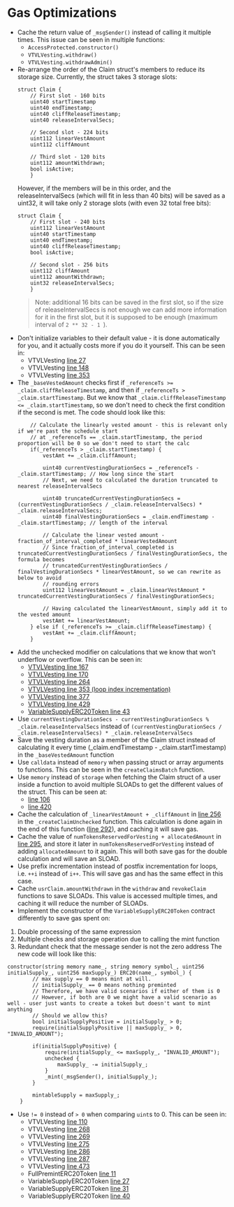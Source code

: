 # Gas Optimizations
* Cache the return value of `_msgSender()` instead of calling it multiple times. This issue can be seen in multiple functions:
  * `AccessProtected.constructor()`
  * `VTVLVesting.withdraw()`
  * `VTVLVesting.withdrawAdmin()`
* Re-arrange the order of the Claim struct's members to reduce its storage size. Currently, the struct takes 3 storage slots:
    ```sol
    struct Claim {
        // First slot - 160 bits
        uint40 startTimestamp
        uint40 endTimestamp;
        uint40 cliffReleaseTimestamp;
        uint40 releaseIntervalSecs;
            
        // Second slot - 224 bits
        uint112 linearVestAmount
        uint112 cliffAmount

        // Third slot - 120 bits
        uint112 amountWithdrawn;
        bool isActive;
        }
    ```
    However, if the members will be in this order, and the releaseIntervalSecs (which will fit in less than 40 bits) will be saved as a uint32, it will take only 2 storage slots (with even 32 total free bits):
    ```sol
    struct Claim {
        // First slot - 240 bits
        uint112 linearVestAmount
        uint40 startTimestamp
        uint40 endTimestamp;
        uint40 cliffReleaseTimestamp;
        bool isActive;
        
        // Second slot - 256 bits
        uint112 cliffAmount
        uint112 amountWithdrawn;
        uint32 releaseIntervalSecs;
        }
    ```
    > Note: additional 16 bits can be saved in the first slot, so if the size of releaseIntervalSecs is not enough we can add more information for it in the first slot, but it is supposed to be enough (maximum interval of `2 ** 32 - 1 `).
* Don't initialize variables to their default value - it is done automatically for you, and it actually costs more if you do it yourself. This can be seen in:
  * VTVLVesting [line 27](https://github.com/code-423n4/2022-09-vtvl/blob/f68b7f3e61dad0d873b5b5a1e8126b839afeab5f/contracts/VTVLVesting.sol#L27)
  * VTVLVesting [line 148](https://github.com/code-423n4/2022-09-vtvl/blob/f68b7f3e61dad0d873b5b5a1e8126b839afeab5f/contracts/VTVLVesting.sol#L148)
  * VTVLVesting [line 353](https://github.com/code-423n4/2022-09-vtvl/blob/f68b7f3e61dad0d873b5b5a1e8126b839afeab5f/contracts/VTVLVesting.sol#L353)
* The `_baseVestedAmount` checks first if `_referenceTs >= _claim.cliffReleaseTimestamp`, and then if `_referenceTs > _claim.startTimestamp`. But we know that `_claim.cliffReleaseTimestamp <= _claim.startTimestamp`, so we don't need to check the first condition if the second is met. The code should look like this:
    ```sol
        // Calculate the linearly vested amount - this is relevant only if we're past the schedule start
        // at _referenceTs == _claim.startTimestamp, the period proportion will be 0 so we don't need to start the calc
        if(_referenceTs > _claim.startTimestamp) {
            vestAmt += _claim.cliffAmount;

            uint40 currentVestingDurationSecs = _referenceTs - _claim.startTimestamp; // How long since the start
            // Next, we need to calculated the duration truncated to nearest releaseIntervalSecs

            uint40 truncatedCurrentVestingDurationSecs = (currentVestingDurationSecs / _claim.releaseIntervalSecs) * _claim.releaseIntervalSecs;
            uint40 finalVestingDurationSecs = _claim.endTimestamp - _claim.startTimestamp; // length of the interval

            // Calculate the linear vested amount - fraction_of_interval_completed * linearVestedAmount
            // Since fraction_of_interval_completed is truncatedCurrentVestingDurationSecs / finalVestingDurationSecs, the formula becomes
            // truncatedCurrentVestingDurationSecs / finalVestingDurationSecs * linearVestAmount, so we can rewrite as below to avoid 
            // rounding errors
            uint112 linearVestAmount = _claim.linearVestAmount * truncatedCurrentVestingDurationSecs / finalVestingDurationSecs;

            // Having calculated the linearVestAmount, simply add it to the vested amount
            vestAmt += linearVestAmount;
        } else if (_referenceTs >= _claim.cliffReleaseTimestamp) {
            vestAmt += _claim.cliffAmount;
        }
    ```
* Add the unchecked modifier on calculations that we know that won't underflow or overflow. This can be seen in:
  * [VTVLVesting line 167](https://github.com/code-423n4/2022-09-vtvl/blob/main/contracts/VTVLVesting.sol#L167)
  * [VTVLVesting line 170](https://github.com/code-423n4/2022-09-vtvl/blob/main/contracts/VTVLVesting.sol#L170)
  * [VTVLVesting line 264](https://github.com/code-423n4/2022-09-vtvl/blob/main/contracts/VTVLVesting.sol#L264)
  * [VTVLVesting line 353 (loop index incrementation)](https://github.com/code-423n4/2022-09-vtvl/blob/m353/contracts/VTVLVesting.sol#L429)
  * [VTVLVesting line 377](https://github.com/code-423n4/2022-09-vtvl/blob/main/contracts/VTVLVesting.sol#L377)
  * [VTVLVesting line 429](https://github.com/code-423n4/2022-09-vtvl/blob/main/contracts/VTVLVesting.sol#L429)
  * [VariableSupplyERC20Token line 43](https://github.com/code-423n4/2022-09-vtvl/blob/main/contracts/token/VariableSupplyERC20Token.sol#L43)
* Use `currentVestingDurationSecs - currentVestingDurationSecs % _claim.releaseIntervalSecs` instead of `(currentVestingDurationSecs / _claim.releaseIntervalSecs) * _claim.releaseIntervalSecs`
* Save the vesting duration as a member of the Claim struct instead of calculating it every time (_claim.endTimestamp - _claim.startTimestamp) in the `_baseVestedAmount` function
* Use `calldata` instead of `memory` when passing struct or array arguments to functions. This can be seen in the `createClaimsBatch` function.
* Use `memory` instead of `storage` when fetching the Claim struct of a user inside a function to avoid multiple SLOADs to get the different values of the struct. This can be seen at:
  * [line 106](https://github.com/code-423n4/2022-09-vtvl/blob/main/contracts/VTVLVesting.sol#L106)
  * [line 420](https://github.com/code-423n4/2022-09-vtvl/blob/main/contracts/VTVLVesting.sol#L420)
* Cache the calculation of `_linearVestAmount + _cliffAmount` in [line 256](https://github.com/code-423n4/2022-09-vtvl/blob/f68b7f3e61dad0d873b5b5a1e8126b839afeab5f/contracts/VTVLVesting.sol#L256) in the `_createClaimUnchecked` function. This calculation is done again in the end of this function ([line 292](https://github.com/code-423n4/2022-09-vtvl/blob/f68b7f3e61dad0d873b5b5a1e8126b839afeab5f/contracts/VTVLVesting.sol#L292)), and caching it will save gas.
* Cache the value of `numTokensReservedForVesting + allocatedAmount` in [line 295](https://github.com/code-423n4/2022-09-vtvl/blob/f68b7f3e61dad0d873b5b5a1e8126b839afeab5f/contracts/VTVLVesting.sol#L295), and store it later in `numTokensReservedForVesting` instead of adding `allocatedAmount` to it again. This will both save gas for the double calculation and will save an SLOAD.
* Use prefix incrementation instead of postfix incrementation for loops, i.e. `++i` instead of `i++`. This will save gas and has the same effect in this case.
* Cache `usrClaim.amountWithdrawn` in the `withdraw` and `revokeClaim` functions to save SLOADs. This value is accessed multiple times, and caching it will reduce the number of SLOADs.
* Implement the constructor of the `VariableSupplyERC20Token` contract differently to save gas spent on:
1. Double processing of the same expression
2. Multiple checks and storage operation due to calling the mint function
3. Redundant check that the message sender is not the zero address
The new code will look like this:
```sol
constructor(string memory name_, string memory symbol_, uint256 initialSupply_, uint256 maxSupply_) ERC20(name_, symbol_) {
        // max supply == 0 means mint at will. 
        // initialSupply_ == 0 means nothing preminted
        // Therefore, we have valid scenarios if either of them is 0
        // However, if both are 0 we might have a valid scenario as well - user just wants to create a token but doesn't want to mint anything
        // Should we allow this?
        bool initialSupplyPositive = initialSupply_ > 0;
        require(initialSupplyPositive || maxSupply_ > 0, "INVALID_AMOUNT");
        
        if(initialSupplyPositive) {
            require(initialSupply_ <= maxSupply_, "INVALID_AMOUNT");
            unchecked {
                maxSupply_ -= initialSupply_;
            }
            _mint(_msgSender(), initialSupply_);
        }

        mintableSupply = maxSupply_;
    }
```
* Use `!= 0` instead of `> 0` when comparing `uint`s to 0. This can be seen in:
    * VTVLVesting [line 110](https://github.com/code-423n4/2022-09-vtvl/blob/main/contracts/VTVLVesting.sol#L110)
    * VTVLVesting [line 268](https://github.com/code-423n4/2022-09-vtvl/blob/main/contracts/VTVLVesting.sol#L268)
    * VTVLVesting [line 269](https://github.com/code-423n4/2022-09-vtvl/blob/main/contracts/VTVLVesting.sol#L269)
    * VTVLVesting [line 275](https://github.com/code-423n4/2022-09-vtvl/blob/main/contracts/VTVLVesting.sol#L275)
    * VTVLVesting [line 286](https://github.com/code-423n4/2022-09-vtvl/blob/main/contracts/VTVLVesting.sol#L286)
    * VTVLVesting [line 287](https://github.com/code-423n4/2022-09-vtvl/blob/main/contracts/VTVLVesting.sol#L287)
    * VTVLVesting [line 473](https://github.com/code-423n4/2022-09-vtvl/blob/main/contracts/VTVLVesting.sol#L473)
    * FullPremintERC20Token [line 11](https://github.com/code-423n4/2022-09-vtvl/blob/main/contracts/token/FullPremintERC20Token.sol#L11)
    * VariableSupplyERC20Token [line 27](https://github.com/code-423n4/2022-09-vtvl/blob/main/contracts/token/VariableSupplyERC20Token.sol#L27)
    * VariableSupplyERC20Token [line 31](https://github.com/code-423n4/2022-09-vtvl/blob/main/contracts/token/VariableSupplyERC20Token.sol#L31)
    * VariableSupplyERC20Token [line 40](https://github.com/code-423n4/2022-09-vtvl/blob/main/contracts/token/VariableSupplyERC20Token.sol#L40)
